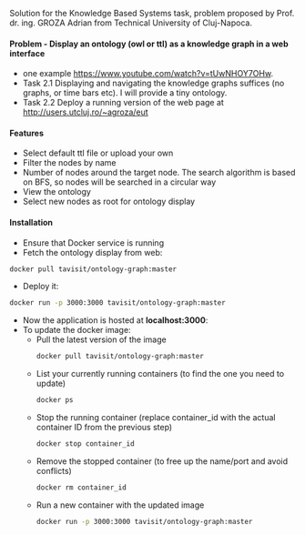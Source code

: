 Solution for the Knowledge Based Systems task, problem proposed by Prof. dr. ing. GROZA Adrian from Technical University of Cluj-Napoca.  

#### Problem - Display an ontology (owl or ttl) as a knowledge graph in a web interface 
* one example https://www.youtube.com/watch?v=tUwNHOY7OHw. 
* Task 2.1 Displaying and navigating the knowledge graphs suffices (no graphs, or time bars etc). I will provide a tiny ontology.
* Task 2.2 Deploy a running version of the web page at http://users.utcluj.ro/~agroza/eut

#### Features
* Select default ttl file or upload your own
* Filter the nodes by name
* Number of nodes around the target node. The search algorithm is based on BFS, so nodes will be searched in a circular way
* View the ontology
* Select new nodes as root for ontology display

#### Installation
* Ensure that Docker service is running
* Fetch the ontology display from web:
~~~bash
docker pull tavisit/ontology-graph:master
~~~
* Deploy it:
~~~bash
docker run -p 3000:3000 tavisit/ontology-graph:master
~~~
* Now the application is hosted at __localhost:3000__:
* To update the docker image:
  * Pull the latest version of the image
    ~~~bash
    docker pull tavisit/ontology-graph:master
    ~~~
  * List your currently running containers (to find the one you need to update)
    ~~~bash
    docker ps
    ~~~
  * Stop the running container (replace container_id with the actual container ID from the previous step)
    ~~~bash
    docker stop container_id
    ~~~
  * Remove the stopped container (to free up the name/port and avoid conflicts)
    ~~~bash
    docker rm container_id
    ~~~
  * Run a new container with the updated image
    ~~~bash
    docker run -p 3000:3000 tavisit/ontology-graph:master
    ~~~
